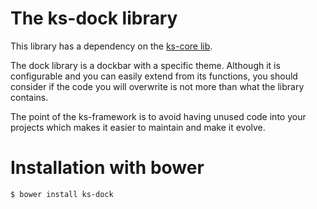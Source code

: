 The ks-dock library
=======

This library has a dependency on the [ks-core lib](https://github.com/ks-frontend/ks-core).

The dock library is a dockbar with a specific theme. Although it is configurable and you can easily extend from its functions, you should consider if the code you will overwrite is not more than what the library contains.

The point of the ks-framework is to avoid having unused code into your projects which makes it easier to maintain and make it evolve.

# Installation with bower

```console
$ bower install ks-dock
```
